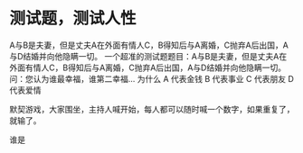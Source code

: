 # 测试题，测试人性

A与B是夫妻，但是丈夫A在外面有情人C，B得知后与A离婚，C抛弃A后出国，A与D结婚并向他隐瞒一切。
一个超准的测试题题目：A与B是夫妻，但是丈夫A在外面有情人C，B得知后与A离婚，C抛弃A后出国，A与D结婚并向他隐瞒一切。 问：您认为谁最幸福，谁第二幸福…
为什么
A 代表金钱
B 代表事业
C 代表朋友
D 代表爱情

默契游戏，大家围坐，主持人喊开始，每人都可以随时喊一个数字，如果重复了，就输了。

谁是